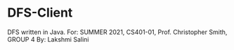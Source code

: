# DFS-Client
DFS written in Java. For: SUMMER 2021, CS401-01, Prof. Christopher Smith, GROUP 4 By: Lakshmi Salini
